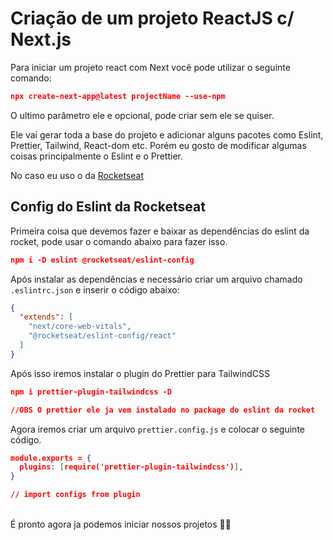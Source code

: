 # Criação de um projeto ReactJS c/ Next.js

Para iniciar um projeto react com Next você pode utilizar o seguinte comando:
```json
npx create-next-app@latest projectName --use-npm
```

O ultimo parâmetro ele e opcional, pode criar sem ele se quiser.

Ele vai gerar toda a base do projeto e adicionar alguns pacotes como Eslint, Prettier, Tailwind, React-dom etc. Porém eu gosto de modificar algumas coisas principalmente o Eslint e o Prettier.

No caso eu uso o da [Rocketseat](https://github.com/Rocketseat/eslint-config-rocketseat)

## Config do Eslint da Rocketseat
Primeira coisa que devemos fazer e baixar as dependências do eslint da rocket, pode usar o comando abaixo para fazer isso.

```json
npm i -D eslint @rocketseat/eslint-config
```

Após instalar as dependências e necessário criar um arquivo chamado `.eslintrc.json` e inserir o código abaixo:
```json
{
  "extends": [
    "next/core-web-vitals", 
    "@rocketseat/eslint-config/react"
  ]
}
```

Após isso iremos instalar o plugin do Prettier para TailwindCSS
```json
npm i prettier-plugin-tailwindcss -D

//OBS O prettier ele ja vem instalado no package do eslint da rocket
```

Agora iremos criar um arquivo `prettier.config.js` e colocar o seguinte código.
```json
module.exports = {
  plugins: [require('prettier-plugin-tailwindcss')],
}

// import configs from plugin
```
<br>
É pronto agora ja podemos iniciar nossos projetos 🚀😎

<br>

